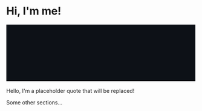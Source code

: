 # Hi, I'm me!

<img src="./assets/github-gif1_v2.gif" alt="Typing animation" width="500" height="auto" />

<!-- START QUOTE -->

Hello, I'm a placeholder quote that will be replaced!

<!-- END QUOTE -->

Some other sections...
